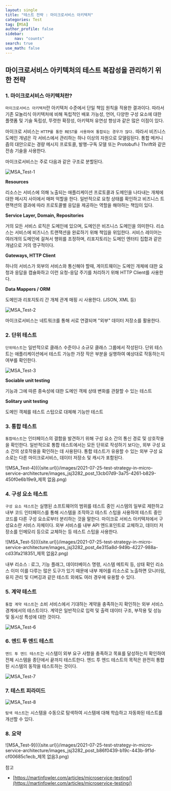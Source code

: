 ```yaml
---
layout: single
title: "테스트 전략 : 마이크로서비스 아키텍처"
categories: Test
tag: [MSA]
author_profile: false
sidebar:
    nav: "counts"
search: true
use_math: false
---
```


## 마이크로서비스 아키텍처의 테스트 복잡성을 관리하기 위한 전략

### 1. 마이크로서비스 아키텍처란?

```마이크로서비스 아키텍처```란 아키텍처 수준에서 단일 책임 원칙을 적용한 결과이다. 따라서 기존 모놀리식 아키텍처에 비해 독립적인 배포 가능성, 언어, 다양한 구성 요소에 대한 플랫폼 및 기술 독립성, 뚜렷한 확장성, 아키텍처 유연성 향상과 같은 많은 이점이 있다.

마이크로 서비스는 ```HTTP를 통한 REST를 사용하여 통합되는 경우가 많다.``` 따라서 비즈니스 도메인 개념은 각 서비스에서 관리하는 하나 이상의 자원으로 모델링된다. 
통합 메커니즘의 대안으로는 경량 메시지 프로토콜, 발행-구독 모델 또는 Protobuf나 Thrift와 같은 전송 기술을 사용한다. 

마이크로서비스는 주로 다음과 같은 구조로 분할된다.

![MSA_Test-1]({{site.url}}/images/2021-07-25-test-strategy-in-micro-service-architecture/images_jsj3282_post_36a1e848-3401-4bbf-937d-c03e6c249cfa_image.png)

**Resources**

리소스는 서비스에 의해 노출되는 애플리케이션 프로토콜과 도메인을 나타내는 개체에 대한 메시지 사이에서 매퍼 억할을 한다. 일반적으로 요청 상태를 확인하고 비즈니스 트랜잭션의 결과에 따라 프로토콜별 응답을 제공하는 역할을 해야하는 책임이 있다.

**Service Layer, Domain, Repositories**

거의 모든 서비스 로직은 도메인에 있으며, 도메인은 비즈니스 도메인을 의미한다. 리소스는 서비스에 비즈니스 트랜잭션을 완료하기 위해 책임을 위임한다. 서비스 레이어는 여러개의 도메인에 걸쳐서 행위를 조정하며, 리포지토리는 도메인 엔터티 집합과 같은 개념으로 거의 영구적이다.

**Gateways, HTTP Client**

하나의 서비스가 외부의 서비스와 통신해야 할때, 게이트웨이는 도메인 개체에 대한 요청과 응답을 캡슐화하고 이런 요청-응답 주기를 처리하기 위해 HTTP Client를 사용한다. 

**Data Mappers / ORM**

도메인과 리포지토리 간 개체 관계 매핑 시 사용한다. (JSON, XML 등)

![MSA_Test-2]({{site.url}}/images/2021-07-25-test-strategy-in-micro-service-architecture/images_jsj3282_post_8be26ceb-2e2b-4119-a353-46c74972c377_image.png)

마이크로서비스는 네트워크를 통해 서로 연결되며 "외부" 데이터 저장소를 활용한다.

### 2. 단위 테스트

```단위테스트```는 일반적으로 클래스 수준이나 소규모 클래스 그룹에서 작성된다. 단위 테스트는 애플리케이션에서 테스트 가능한 가장 작은 부분을 실행하여 예상대로 작동하는지 여부를 확인한다.

![MSA_Test-3]({{site.url}}/images/2021-07-25-test-strategy-in-micro-service-architecture/images_jsj3282_post_47d6a046-49a2-474a-afd0-ade2ef42873c_image.png)

**Sociable unit testing**

기능과 그에 따른 종속성에 대한 도메인 객체 상태 변화를 관찰할 수 있는 테스트

**Solitary unit testing**

도메인 객체를 테스트 스텁으로 대체해 기능만 테스트

### 3. 통합 테스트

```통합테스트```는 인터페이스의 결함을 발견하기 위해 구성 요소 간의 통신 경로 및 상호작용을 확인한다. 일반적으로 통합 테스트에서는 모든 단위로 작성하기 보다는, 외부 구성 요소 간의 상호작용을 확인하는 데 사용된다. 통합 테스트가 유용할 수 있는 외부 구성 요소로는 다른 마이크로서비스, 데이터 저장소 및 캐시가 포함된다.

![MSA_Test-4]({{site.url}}/images/2021-07-25-test-strategy-in-micro-service-architecture/images_jsj3282_post_13cb07d9-3a75-4261-b829-450f0e6b19e9_제목 없음.png)

### 4. 구성 요소 테스트

```구성 요소 테스트```는 실행된 소프트웨어의 범위를 테스트 중인 시스템의 일부로 제한하고 내부 코드 인터페이스를 통해 시스템을 조작하고 테스트 스텁을 사용하여 테스트 중인 코드를 다른 구성 요소로부터 분리하는 것을 말한다. 마이크로 서비스 아키텍처에서 구성요소란 서비스 자체이다. 외부 서비스를 내부 API 엔드포인트로 교체하고, 데이터 저장소를 인메모리 등으로 교체하는 등 테스트 스텁을 사용한다.

![MSA_Test-5]({{site.url}}/images/2021-07-25-test-strategy-in-micro-service-architecture/images_jsj3282_post_4e315a8d-949b-4227-988a-cd33fa218351_제목 없음2.png)

내부 리소스 : 로그, 기능 플래그, 데이터베이스 명령, 시스템 메트릭 등, 상태 확인 리소스
이미 이를 다루는 많은 도구가 있기 때문에 내부 제어를 리소스로 노출하면 모니터링, 유지 관리 및 디버깅과 같은 테스트 외에도 여러 경우에 유용할 수 있다. 

### 5. 계약 테스트

```통합 계약 테스트```는 소비 서비스에서 기대하는 계약을 충족하는지 확인하는 외부 서비스 경계에서의 테스트이다. 계약은 일반적으로 입력 및 출력 데이터 구조, 부작용 및 성능 및 동시성 특성에 대한 것이다. 

![MSA_Test-6]({{site.url}}/images/2021-07-25-test-strategy-in-micro-service-architecture/images_jsj3282_post_15173296-5e39-4c86-97f4-b040cd5598ec_image.png)

### 6. 엔드 투 엔드 테스트

```엔드 투 엔드 테스트```는 시스템이 외부 요구 사항을 충족하고 목표를 달성하는지 확인하여 전체 시스템을 종단에서 끝까지 테스트한다. 엔드 투 엔드 테스트의 목적은 완전히 통합된 시스템의 동작을 테스트하는 것이다. 

![MSA_Test-7]({{site.url}}/images/2021-07-25-test-strategy-in-micro-service-architecture/images_jsj3282_post_60d500d2-9a82-4a06-9eb2-f6337e2b939d_image.png)

### 7. 테스트 피라미드

![MSA_Test-8]({{site.url}}/images/2021-07-25-test-strategy-in-micro-service-architecture/images_jsj3282_post_9f4bfc8e-25a9-41ea-bce2-43e26a81d149_image.png)

```탐색 테스트```는 시스템을 수동으로 탐색하여 시스템에 대해 학습하고 자동화된 테스트를 개선할 수 있다. 

### 8. 요약

![MSA_Test-9]({{site.url}}/images/2021-07-25-test-strategy-in-micro-service-architecture/images_jsj3282_post_b86f0439-b19c-443b-9f1d-cf00685c1ecb_제목 없음3.png)

참고
- [https://martinfowler.com/articles/microservice-testing/](https://martinfowler.com/articles/microservice-testing/)